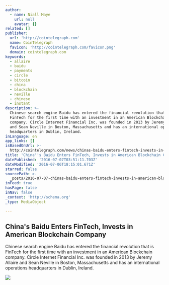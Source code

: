 ```yaml
---
author:
  - name: Niall Maye
    url: null
    avatar: {}
related: []
publisher:
  url: 'http://cointelegraph.com'
  name: CoinTelegraph
  favicon: 'http://cointelegraph.com/favicon.png'
  domain: cointelegraph.com
keywords:
  - allaire
  - baidu
  - payments
  - circle
  - bitcoin
  - china
  - blockchain
  - neville
  - chinese
  - instant
description: >-
  Chinese search engine Baidu has entered the financial revolution that is
  FinTech for the first time with an investment in an American Blockchain
  company. Circle Internet Financial Inc. was founded in 2013 by Jeremy Allaire
  and Sean Neville in Boston, Massachusetts and has an international operations
  headquarters in Dublin, Ireland.
inLanguage: en
app_links: []
isBasedOnUrl: >-
  http://cointelegraph.com/news/chinas-baidu-enters-fintech-invests-in-american-blockchain-company
title: 'China''s Baidu Enters FinTech, Invests in American Blockchain Company'
datePublished: '2016-07-07T03:51:11.703Z'
dateModified: '2016-07-06T18:15:01.671Z'
starred: false
sourcePath: >-
  _posts/2016-07-07-chinas-baidu-enters-fintech-invests-in-american-blockchain.md
inFeed: true
hasPage: false
inNav: false
_context: 'http://schema.org'
_type: MediaObject

---
```

<article style=""><h1>China's Baidu Enters FinTech, Invests in American Blockchain Company</h1><p>Chinese search engine Baidu has entered the financial revolution that is FinTech for the first time with an investment in an American Blockchain company. Circle Internet Financial Inc. was founded in 2013 by Jeremy Allaire and Sean Neville in Boston, Massachusetts and has an international operations headquarters in Dublin, Ireland.</p><img src="https://cointelegraph.com/images/725_aHR0cDovL2NvaW50ZWxlZ3JhcGguY29tL3N0b3JhZ2UvdXBsb2Fkcy92aWV3L2E0NWY4MjhjZTViM2JjN2ZjN2Y3Yjg2Yjg0MmIwMDNhLmpwZw==.jpg" /></article>